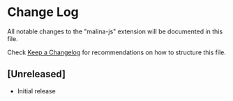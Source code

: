 # Change Log

All notable changes to the "malina-js" extension will be documented in this file.

Check [Keep a Changelog](http://keepachangelog.com/) for recommendations on how to structure this file.

## [Unreleased]

- Initial release